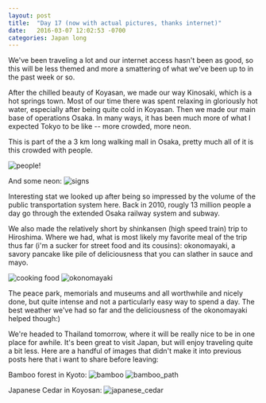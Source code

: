 ```yaml
---
layout: post
title:  "Day 17 (now with actual pictures, thanks internet)"
date:   2016-03-07 12:02:53 -0700
categories: Japan long 
---
```

We've been traveling a lot and our internet access hasn't been as good, so this will be less themed and more a smattering of what we've been up to in the past week or so.  

After the chilled beauty of Koyasan, we made our way Kinosaki, which is a hot springs town. Most of our time there was spent relaxing in gloriously hot water, especially after being quite cold in Koyasan.  Then we made our main base of operations Osaka. In many ways, it has been much more of what I expected Tokyo to be like -- more crowded, more neon. 

This is part of the a 3 km long walking mall in Osaka, pretty much all of it is this crowded with people.

![people!](../../../../../img/osaka_walking_mall.jpg)

And some neon: 
![signs](../../../../../img/neon.jpg)

Interesting stat we looked up after being so impressed by the volume of the public transportation system here.  Back in 2010, rougly 13 million people a day go through the extended Osaka railway system and subway.

We also made the relatively short by shinkansen (high speed train) trip to Hiroshima.  Where we had, what is most likely my favorite meal of the trip thus far (i'm a sucker for street food and its cousins): okonomayaki, a savory pancake like pile of deliciousness that you can slather in sauce and mayo.

![cooking food](../../../../../img/okonomiyaki_cooking.jpg)
![okonomayaki](../../../../../img/okonomiyaki.jpg)

The peace park, memorials and museums and all worthwhile and nicely done, but quite intense and not a particularly easy way to spend a day. The best weather we've had so far and the deliciousness of the okonomayaki helped though:) 

We're headed to Thailand tomorrow, where it will be really nice to be in one place for awhile.  It's been great to visit Japan, but will enjoy traveling quite a bit less.  Here are a handful of images that didn't make it into previous posts here that i want to share before leaving:

Bamboo forest in Kyoto:
![bamboo](../../../../../img/bamboo_forest.jpg)
![bamboo_path](../../../../../img/bamboo_path.jpg)

Japanese Cedar in Koyosan:
![japanese_cedar](../../../../../img/japanese_cedar.jpg)
